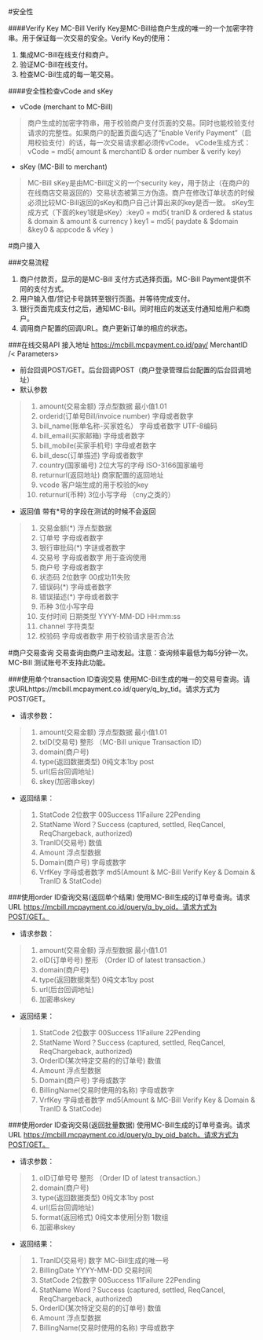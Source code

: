 
#安全性

####Verify Key
MC-Bill Verify Key是MC-Bill给商户生成的唯一的一个加密字符串。用于保证每一次交易的安全。Verify Key的使用：

1. 集成MC-Bill在线支付和商户。
2. 验证MC-Bill在线支付。
3. 检查MC-Bil生成的每一笔交易。

####安全性检查vCode and sKey
* vCode (merchant to MC-Bill)

> 商户生成的加密字符串，用于校验商户支付页面的交易。同时也能校验支付请求的完整性。如果商户的配置页面勾选了“Enable Verify Payment”（启用校验支付）的话，每一次交易请求都必须传vCode。
> vCode生成方式：vCode = md5( amount & merchantID & order number & verify key)

* sKey (MC-Bill to merchant)

> MC-Bill sKey是由MC-Bill定义的一个security key，用于防止（在商户的在线商店交易返回的）交易状态被第三方伪造。商户在修改订单状态的时候必须比较MC-Bill返回的sKey和商户自己计算出来的key是否一致。
> sKey生成方式（下面的key1就是sKey）:key0 = md5( tranID & ordered & status & domain & amount & currency ) key1 = md5( paydate & $domain &key0 & appcode & vKey )

#商户接入

###交易流程
1. 商户付款页，显示的是MC-Bill 支付方式选择页面。MC-Bill Payment提供不同的支付方式。
2. 用户输入借/贷记卡号跳转至银行页面。并等待完成支付。
3. 银行页面完成支付之后，通知MC-Bill。同时相应的发送支付通知给用户和商户。
4. 调用商户配置的回调URL。商户更新订单的相应的状态。

###在线交易API
接入地址 https://mcbill.mcpayment.co.id/pay/ MerchantID /< Parameters>
* 前台回调POST/GET。后台回调POST（商户登录管理后台配置的后台回调地址）
* 默认参数

>1. amount(交易金额) 浮点型数据 最小值1.01
>2. orderid(订单号Bill/invoice number) 字母或者数字 
>3. bill_name(账单名称-买家姓名） 字母或者数字 UTF-8编码
>4. bill_email(买家邮箱) 字母或者数字
>5. bill_mobile(买家手机号) 字母或者数字
>6. bill_desc(订单描述) 字母或者数字
>7. country(国家编号) 2位大写的字母 ISO-3166国家编号
>8. returnurl(返回地址) 商家配置的返回地址
>9. vcode 客户端生成的用于校验的key
>10. returnurl(币种) 3位小写字母 （cny之类的）

* 返回值 带有*号的字段在测试的时候不会返回

>1. 交易金额(*) 浮点型数据 
>2. 订单号 字母或者数字 
>3. 银行审批码(*) 字谜或者数字
>4. 交易号 字母或者数字 用于查询使用
>5. 商户号 字母或者数字
>6. 状态码 2位数字 00成功11失败
>7. 错误码(*) 字母或者数字
>8. 错误描述(*) 字母或者数字
>9. 币种 3位小写字母
>10. 支付时间 日期类型 YYYY-MM-DD HH:mm:ss
>11. channel 字符类型 
>12. 校验码 字母或者数字 用于校验请求是否合法

#商户交易查询
交易查询由商户主动发起。注意：查询频率最低为每5分钟一次。MC-Bill 测试账号不支持此功能。

###使用单个transaction ID查询交易
使用MC-Bill生成的唯一的交易号查询。请求URLhttps://mcbill.mcpayment.co.id/query/q_by_tid。请求方式为POST/GET。

* 请求参数：

>1. amount(交易金额) 浮点型数据 最小值1.01
>2. txID(交易号) 整形 （MC-Bill unique Transaction ID）
>3. domain(商户号)
>4. type(返回数据类型) 0纯文本1by post
>5. url(后台回调地址)
>6. skey(加密串skey)

* 返回结果：

>1. StatCode 2位数字 00Success 11Failure 22Pending
>2. StatName Word？Success (captured, settled, ReqCancel, ReqChargeback, authorized)
>3. TranID(交易号) 数值 
>4. Amount 浮点型数据
>5. Domain(商户号) 字母或数字
>6. VrfKey 字母或者数字 md5(Amount &  MC-Bill Verify Key  & Domain & TranID & StatCode)

###使用order ID查询交易(返回单个结果)
使用MC-Bill生成的订单号查询。请求URL https://mcbill.mcpayment.co.id/query/q_by_oid。请求方式为POST/GET。

* 请求参数：

>1. amount(交易金额) 浮点型数据 最小值1.01
>2. oID(订单号号) 整形 （Order ID of latest transaction.）
>3. domain(商户号)
>4. type(返回数据类型) 0纯文本1by post
>5. url(后台回调地址)
>6. 加密串skey

* 返回结果：

>1. StatCode 2位数字 00Success 11Failure 22Pending
>2. StatName Word？Success (captured, settled, ReqCancel, ReqChargeback, authorized)
>3. OrderID(某次特定交易的的订单号) 数值  
>4. Amount 浮点型数据
>5. Domain(商户号) 字母或数字
>6. BillingName(交易时使用的名称) 字母或数字
>7. VrfKey 字母或者数字 md5(Amount &  MC-Bill Verify Key  & Domain & TranID & StatCode)

###使用order ID查询交易(返回批量数据)
使用MC-Bill生成的订单号查询。请求URL https://mcbill.mcpayment.co.id/query/q_by_oid_batch。请求方式为POST/GET。

* 请求参数：

>1. oID订单号号 整形 （Order ID of latest transaction.）
>2. domain(商户号)
>3. type(返回数据类型) 0纯文本1by post
>4. url(后台回调地址)
>5. format(返回格式) 0纯文本使用|分割 1数组
>6. 加密串skey

* 返回结果：

>1. TranID(交易号) 数字 MC-Bill生成的唯一号
>2. BillingDate YYYY-MM-DD 交易时间
>3. StatCode 2位数字 00Success 11Failure 22Pending
>4. StatName Word？Success (captured, settled, ReqCancel, ReqChargeback, authorized)
>5. OrderID(某次特定交易的的订单号) 数值  
>6. Amount 浮点型数据
>7. BillingName(交易时使用的名称) 字母或数字







